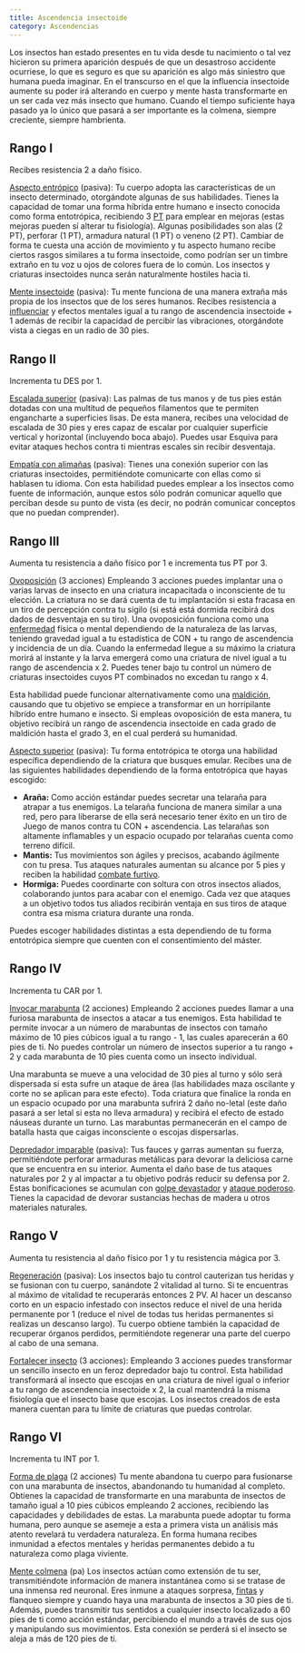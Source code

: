 ```yaml
---
title: Ascendencia insectoide
category: Ascendencias
---
```


Los insectos han estado presentes en tu vida desde tu nacimiento o tal vez hicieron su primera aparición después de que un desastroso accidente ocurriese, lo que es seguro es que su aparición es algo más siniestro que humana pueda imaginar. En el transcurso en el que la influencia insectoide aumente su poder irá alterando en cuerpo y mente hasta transformarte en un ser cada vez más insecto que humano. Cuando el tiempo suficiente haya pasado ya lo único que pasará a ser importante es la colmena, siempre creciente, siempre hambrienta.

## Rango I

Recibes resistencia 2 a daño físico. 

<u>Aspecto entrópico</u> (pasiva): Tu cuerpo adopta las características de un insecto determinado, otorgándote algunas de sus habilidades. Tienes la capacidad de tomar una forma híbrida entre humano e insecto conocida como forma entotrópica, recibiendo 3 [PT](https://raldamain.com/rules/Reglas%20adicionales/crear%20criaturas.html#puntos-de-transformaci%C3%B3n) para emplear en mejoras (estas mejoras pueden sí alterar tu fisiología). Algunas posibilidades son alas (2 PT), perforar (1 PT), armadura natural (1 PT) o veneno (2 PT). Cambiar de forma te cuesta una acción de movimiento y tu aspecto humano recibe ciertos rasgos similares a tu forma insectoide, como podrían ser un timbre extraño en tu voz u ojos de colores fuera de lo común. Los insectos y criaturas insectoides nunca serán naturalmente hostiles hacia ti.

<u>Mente insectoide</u> (pasiva): Tu mente funciona de una manera extraña más propia de los insectos que de los seres humanos. Recibes resistencia a [influenciar](https://raldamain.com/rules/Rangos/Social/influenciar.html) y efectos mentales igual a tu rango de ascendencia insectoide + 1 además de  recibir la capacidad de percibir las vibraciones, otorgándote vista a ciegas en un radio de 30 pies. 

## Rango II

Incrementa tu DES por 1.

<u>Escalada superior</u> (pasiva): Las palmas de tus manos y de tus pies están dotadas con una multitud de pequeños filamentos que te permiten engancharte a superficies lisas. De esta manera, recibes una velocidad de escalada de 30 pies y eres capaz de escalar por cualquier superficie vertical y horizontal (incluyendo boca abajo). Puedes usar Esquiva para evitar ataques hechos contra ti mientras escales sin recibir desventaja.

<u>Empatía con alimañas</u> (pasiva): Tienes una conexión superior con las criaturas insectoides, permitiéndote comunicarte con ellas como si hablasen tu idioma. Con esta habilidad puedes emplear a los insectos como fuente de información, aunque estos sólo podrán comunicar aquello que perciban desde su punto de vista (es decir, no podrán comunicar conceptos que no puedan comprender).  

## Rango III

Aumenta tu resistencia a daño físico por 1 e incrementa tus PT por 3.

<u>Ovoposición</u> (3 acciones) Empleando 3 acciones puedes implantar una o varias larvas de insecto en una criatura incapacitada o inconsciente de tu elección. La criatura no se dará cuenta de tu implantación si esta fracasa en un tiro de percepción contra tu sigilo (si está está dormida recibirá dos dados de desventaja en su tiro). Una ovoposición funciona como una [enfermedad](https://raldamain.com/rules/Reglas%20adicionales/venenos_enfermedades.html#enfermedades) física o mental dependiendo de la naturaleza de las larvas, teniendo gravedad igual a tu estadística de CON + tu rango de ascendencia y incidencia de un día. Cuando la enfermedad llegue a su máximo la criatura morirá al instante y la larva emergerá como una criatura de nivel igual a tu rango de ascendencia x 2. Puedes tener bajo tu control un número de criaturas insectoides cuyos PT combinados no excedan tu rango x 4.

Esta habilidad puede funcionar alternativamente como una [maldición](https://raldamain.com/rules/Reglas%20adicionales/criaturas%20malditas.html), causando que tu objetivo se empiece a transformar en un horripilante híbrido entre humano e insecto. Si empleas ovoposición de esta manera, tu objetivo recibirá un rango de ascendencia insectoide en cada grado de maldición hasta el grado 3, en el cual perderá su humanidad.

<u>Aspecto superior</u> (pasiva): Tu forma entotrópica te otorga una habilidad específica dependiendo de la criatura que busques emular. Recibes una de las siguientes habilidades dependiendo de la forma entotrópica que hayas escogido:

- **Araña:** Como acción estándar puedes secretar una telaraña para atrapar a tus enemigos. La telaraña funciona de manera similar a una red, pero para liberarse de ella será necesario tener éxito en un tiro de Juego de manos contra tu CON + ascendencia. Las telarañas son altamente inflamables y un espacio ocupado por telarañas cuenta como terreno difícil.
- **Mantis:** Tus movimientos son ágiles y precisos, acabando ágilmente con tu presa. Tus ataques naturales aumentan su alcance por 5 pies y reciben la habilidad [combate furtivo](https://raldamain.com/rules/Rangos/Armas/filos%20perforantes.html#rango-i).
- **Hormiga:** Puedes coordinarte con soltura con otros insectos aliados, colaborando juntos para acabar con el enemigo. Cada vez que ataques a un objetivo todos tus aliados recibirán ventaja en sus tiros de ataque contra esa misma criatura durante una ronda.

Puedes escoger habilidades distintas a esta dependiendo de tu forma entotrópica siempre que cuenten con el consentimiento del máster.

## Rango IV

Incrementa tu CAR por 1.

<u>Invocar marabunta</u> (2 acciones) Empleando 2 acciones puedes llamar a una furiosa marabunta de insectos a atacar a tus enemigos. Esta habilidad te permite invocar a un número de marabuntas de insectos con tamaño máximo de 10 pies cúbicos igual a tu rango - 1, las cuales aparecerán a 60 pies de ti. No puedes controlar un número de insectos superior a tu rango + 2 y cada marabunta de 10 pies cuenta como un insecto individual.

Una marabunta se mueve a una velocidad de 30 pies al turno y sólo será dispersada si esta sufre un ataque de área (las habilidades maza oscilante y corte no se aplican para este efecto). Toda criatura que finalice la ronda en un espacio ocupado por una marabunta sufrirá 2 daño no-letal (este daño pasará a ser letal si esta no lleva armadura) y recibirá el efecto de estado náuseas durante un turno. Las marabuntas permanecerán en el campo de batalla hasta que caigas inconsciente o escojas dispersarlas.

<u>Depredador imparable</u> (pasiva): Tus fauces y garras aumentan su fuerza, permitiéndote perforar armaduras metálicas para devorar la deliciosa carne que se encuentra en su interior. Aumenta el daño base de tus ataques naturales por 2 y al impactar a tu objetivo podrás reducir su defensa por 2. Estas bonificaciones se acumulan con [golpe devastador](https://raldamain.com/rules/Rangos/Armas/artes%20marciales.html#rango-iv) y [ataque poderoso](https://raldamain.com/rules/Rangos/Armas/filos%20cortantes.html#rango-ii). Tienes la capacidad de devorar sustancias hechas de madera u otros materiales naturales.

## Rango V

Aumenta tu resistencia al daño físico por 1 y tu resistencia mágica por 3.

<u>Regeneración</u> (pasiva): Los insectos bajo tu control cauterizan tus heridas y se fusionan con tu cuerpo, sanándote 2 vitalidad al turno. Si te encuentras al máximo de vitalidad te recuperarás entonces 2 PV. Al hacer un descanso corto en un espacio infestado con insectos reduce el nivel de una herida permanente por 1 (reduce el nivel de todas tus heridas permanentes si realizas un descanso largo). Tu cuerpo obtiene también la capacidad de recuperar órganos perdidos, permitiéndote regenerar una parte del cuerpo al cabo de una semana.

<u>Fortalecer insecto</u> (3 acciones): Empleando 3 acciones puedes transformar un sencillo insecto en un feroz depredador bajo tu control. Esta habilidad transformará al insecto que escojas en una criatura de nivel igual o inferior a tu rango de ascendencia insectoide x 2, la cual mantendrá la misma fisiología que el insecto base que escojas. Los insectos creados de esta manera cuentan para tu límite de criaturas que puedas controlar.

## Rango VI

Incrementa tu INT por 1.

<u>Forma de plaga</u> (2 acciones) Tu mente abandona tu cuerpo para fusionarse con una marabunta de insectos, abandonando tu humanidad al completo. Obtienes la capacidad de transformarte en una marabunta de insectos de tamaño igual a 10 pies cúbicos empleando 2 acciones, recibiendo las capacidades y debilidades de estas. La marabunta puede adoptar tu forma humana, pero aunque se asemeje a esta a primera vista un análisis más atento revelará tu verdadera naturaleza. En forma humana recibes inmunidad a efectos mentales y heridas permanentes debido a tu naturaleza como plaga viviente.

<u>Mente colmena</u> (pa) Los insectos actúan como extensión de tu ser, transmitiéndote información de manera instantánea como si se tratase de una inmensa red neuronal. Eres inmune a ataques sorpresa, [fintas](https://raldamain.com/rules/Rangos/Armas/filos%20perforantes.html#rango-ii) y flanqueo siempre y cuando haya una marabunta de insectos a 30 pies de ti. Además, puedes transmitir tus sentidos a cualquier insecto localizado a 60 pies de ti como acción estándar, percibiendo el mundo a través de sus ojos y manipulando sus movimientos. Esta conexión se perderá si el insecto se aleja a más de 120 pies de ti.

